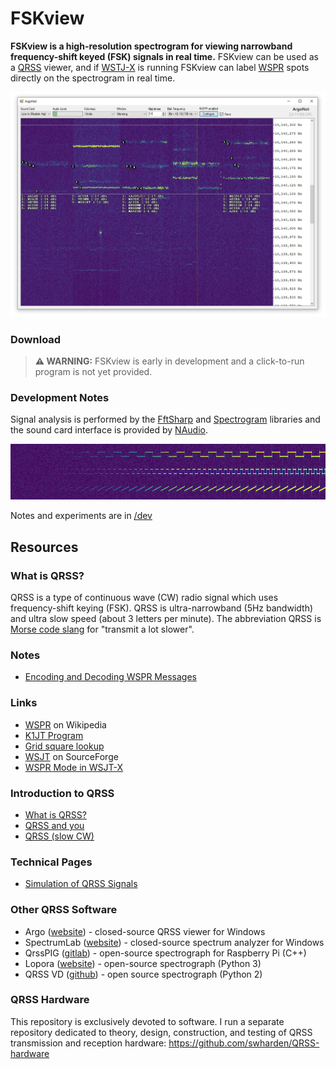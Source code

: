 # FSKview
**FSKview is a high-resolution spectrogram for viewing narrowband frequency-shift keyed (FSK) signals in real time.** FSKview can be used as a [QRSS](#QRSS) viewer, and if [WSTJ-X](https://physics.princeton.edu/pulsar/K1JT/wsjtx.html) is running FSKview can label [WSPR](doc/wspr.md) spots directly on the spectrogram in real time.

![](doc/screenshot.jpg)

### Download

> **⚠️ WARNING:** FSKview is early in development and a click-to-run program is not yet provided.

### Development Notes

Signal analysis is performed by the [FftSharp](https://github.com/swharden/FftSharp) and [Spectrogram](https://github.com/swharden/Spectrogram) libraries and the sound card interface is provided by [NAudio](https://github.com/naudio/NAudio).

![](dev/simulation/simulation.png)

Notes and experiments are in [/dev](dev)

## Resources

### What is QRSS?

QRSS is a type of continuous wave (CW) radio signal which uses frequency-shift keying (FSK). QRSS is ultra-narrowband (5Hz bandwidth) and ultra slow speed (about 3 letters per minute). The abbreviation QRSS is [Morse code slang](https://en.wikipedia.org/wiki/Q_code) for "transmit a lot slower".

### Notes
* [Encoding and Decoding WSPR Messages](doc/wspr.md)

### Links
* [WSPR](https://en.wikipedia.org/wiki/WSPR_(amateur_radio_software)) on Wikipedia
* [K1JT Program](http://physics.princeton.edu/pulsar/K1JT/devel.html)
* [Grid square lookup](http://www.levinecentral.com/ham/grid_square.php?Grid=FN20)
* [WSJT](https://sourceforge.net/projects/wsjt/) on SourceForge
* [WSPR Mode in WSJT-X](https://wsprnet.org/drupal/node/5563)

### Introduction to QRSS
  * [What is QRSS?](https://www.qsl.net/m0ayf/What-is-QRSS.html)
  * [QRSS and you](http://www.ka7oei.com/qrss1.html)
  * [QRSS (slow CW)](https://sites.google.com/site/qrssinfo/QRSS-Slow-CW)

### Technical Pages
  * [Simulation of QRSS Signals](https://www.qsl.net/pa2ohh/12qrsssim1.htm)

### Other QRSS Software

* Argo ([website](http://digilander.libero.it/i2phd/argo/)) - closed-source QRSS viewer for Windows
* SpectrumLab ([website](http://www.qsl.net/dl4yhf/spectra1.html)) - closed-source spectrum analyzer for Windows 
* QrssPIG ([gitlab](https://gitlab.com/hb9fxx/qrsspig)) - open-source spectrograph for Raspberry Pi (C++)
* Lopora ([website](http://www.qsl.net/pa2ohh/11lop.htm)) - open-source spectrograph (Python 3) 
* QRSS VD ([github](https://github.com/swharden/QRSS-VD)) - open source spectrograph (Python 2)

### QRSS Hardware
This repository is exclusively devoted to software. I run a separate repository dedicated to theory, design, construction, and testing of QRSS transmission and reception hardware: https://github.com/swharden/QRSS-hardware
